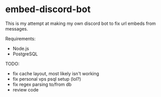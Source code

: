 # embed-discord-bot

This is my attempt at making my own discord bot to fix url embeds from messages. 

Requirements:
- Node.js
- PostgreSQL

TODO:
- fix cache layout, most likely isn't working
- fix personal vps psql setup (lol?)
- fix regex parsing to/from db
- review code
 
